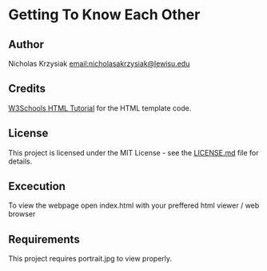 # Getting To Know Each Other

## Author
Nicholas Krzysiak [email:nicholasakrzysiak@lewisu.edu](mailto:nicholasakrzysiak@lewisu.edu)

## Credits
[W3Schools HTML Tutorial](https://www.w3schools.com/html/) for the HTML template code.

## License
This project is licensed under the MIT License - see the [LICENSE.md](LICENSE) file for details.

## Excecution 
To view the webpage open index.html with your preffered html viewer / web browser


## Requirements
This project requires portrait.jpg to view properly.

